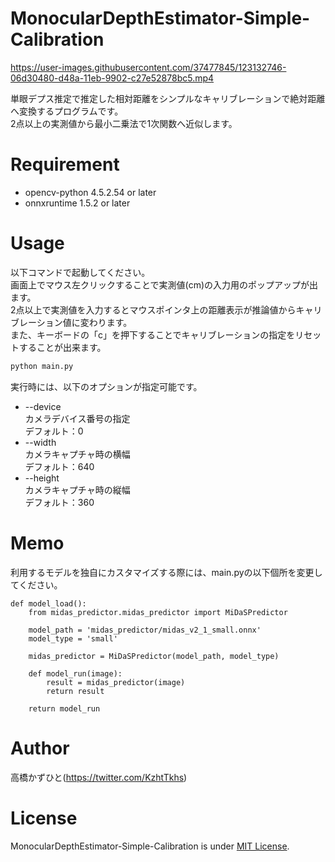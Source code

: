 # MonocularDepthEstimator-Simple-Calibration
https://user-images.githubusercontent.com/37477845/123132746-06d30480-d48a-11eb-9902-c27e52878bc5.mp4


単眼デプス推定で推定した相対距離をシンプルなキャリブレーションで絶対距離へ変換するプログラムです。<br>
2点以上の実測値から最小二乗法で1次関数へ近似します。

# Requirement 
* opencv-python 4.5.2.54 or later
* onnxruntime 1.5.2 or later

# Usage
以下コマンドで起動してください。<br>
画面上でマウス左クリックすることで実測値(cm)の入力用のポップアップが出ます。<br>
2点以上で実測値を入力するとマウスポインタ上の距離表示が推論値からキャリブレーション値に変わります。<br>
また、キーボードの「c」を押下することでキャリブレーションの指定をリセットすることが出来ます。
```bash
python main.py
```
実行時には、以下のオプションが指定可能です。
   
* --device<br>
カメラデバイス番号の指定<br>
デフォルト：0
* --width<br>
カメラキャプチャ時の横幅<br>
デフォルト：640
* --height<br>
カメラキャプチャ時の縦幅<br>
デフォルト：360

# Memo
利用するモデルを独自にカスタマイズする際には、main.pyの以下個所を変更してください。
```
def model_load():
    from midas_predictor.midas_predictor import MiDaSPredictor

    model_path = 'midas_predictor/midas_v2_1_small.onnx'
    model_type = 'small'

    midas_predictor = MiDaSPredictor(model_path, model_type)

    def model_run(image):
        result = midas_predictor(image)
        return result

    return model_run
```

# Author
高橋かずひと(https://twitter.com/KzhtTkhs)
 
# License 
MonocularDepthEstimator-Simple-Calibration is under [MIT License](LICENSE).
